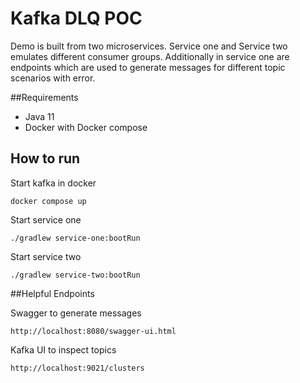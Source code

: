 # Kafka DLQ POC

Demo is built from two microservices. Service one and Service two
emulates different consumer groups. Additionally in service one are
endpoints which are used to generate messages for different topic scenarios with error.

##Requirements
* Java 11
* Docker with Docker compose

## How to run

Start kafka in docker
```
docker compose up
```

Start service one
```
./gradlew service-one:bootRun
```
Start service two
```
./gradlew service-two:bootRun
```

##Helpful Endpoints

Swagger to generate messages
```
http://localhost:8080/swagger-ui.html
```
Kafka UI to inspect topics
```
http://localhost:9021/clusters
```

